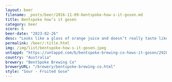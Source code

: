 ```yaml
---
layout: beer
filename: _posts/beer/2016-11-09-bentspoke-how-s-it-gosen.md
title: Bentspoke how’s it gosen
category: beer
score: 6
beer-date: "2023-02-26"
desc: "Looks like a glass of orange juice and doesn’t really taste like beer.  Very light in flavour. Imagine apricot or mango juice without any sugar. Kind of too thick to be refreshing"
permalink: /beer/:title.html
img: /img/list/bentspoke-how-s-it-gosen.jpeg
untappd: "https://untappd.com/b/bentspoke-brewing-co-hows-it-gosen/2928576"
country: "Australia"
brewery: "BentSpoke Brewing Co"
breweryURL: "/brewery/bentspoke-brewing-co.html"
style: "Sour - Fruited Gose"
---
```

